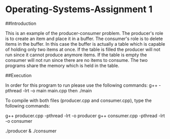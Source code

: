 # Operating-Systems-Assignment 1

##Introduction

This is an example of the producer-consumer problem. The producer's role is to create an item and place it in a buffer. The consumer's role is to delete items in the buffer. In this case the buffer is actually a table which is capable of holding only two items at once. If the table is filled the producer will not run since it cannot produce anymore items. If the table is empty the consumer will not run since there are no items to consume. The two programs share the memory which is held in the table.

##Execution

In order for this program to run please use the following commands:
g++ -pthread -lrt -o main main.cpp 
then
./main

To compile with both files (producer.cpp and consumer.cpp), type the following commands:

g++ producer.cpp -pthread -lrt -o producer g++ consumer.cpp -pthread -lrt -o consumer

./producer & ./consumer

